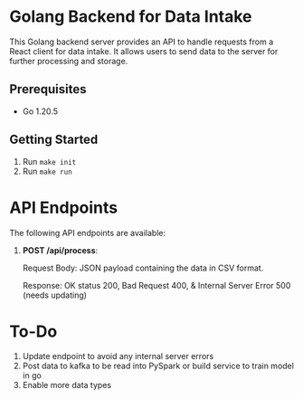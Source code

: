 # Golang Backend for Data Intake

This Golang backend server provides an API to handle requests from a React client for data intake. It allows users to send data to the server for further processing and storage.

## Prerequisites

- Go 1.20.5

## Getting Started

1. Run `make init`
2. Run `make run`

# API Endpoints
The following API endpoints are available:

1. **POST /api/process**:

    Request Body: JSON payload containing the data in CSV format.

    Response: OK status 200, Bad Request 400, & Internal Server Error 500 (needs updating)

# To-Do

1. Update endpoint to avoid any internal server errors
2. Post data to kafka to be read into PySpark or build service to train model in go
3. Enable more data types